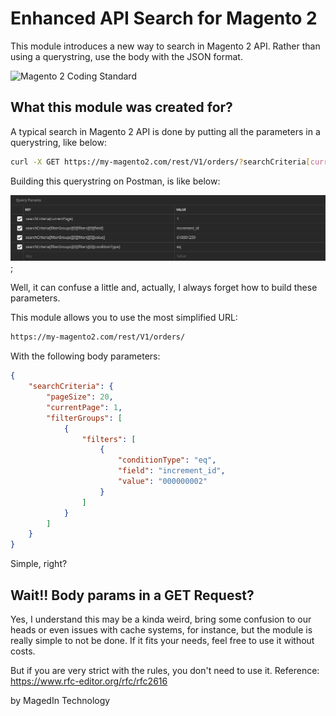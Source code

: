 # Enhanced API Search for Magento 2
This module introduces a new way to search in Magento 2 API. Rather than using a querystring, use the body with the JSON format.

![Magento 2 Coding Standard](https://github.com/magedin/magento2-module-enhanced-api-search/workflows/Magento%202%20Coding%20Standard/badge.svg)

## What this module was created for?

A typical search in Magento 2 API is done by putting all the parameters in a querystring, like below:

```bash
curl -X GET https://my-magento2.com/rest/V1/orders/?searchCriteria[currentPage]=1&searchCriteria[filterGroups][0][filters][0][field]=increment_id&searchCriteria[filterGroups][0][filters][0][value]=610001259&searchCriteria[filterGroups][0][filters][0][conditionType]=eq
```

Building this querystring on Postman, is like below:

![Postman Querystring Builder](./docs/images/postman_search_querystring_builder.png);

Well, it can confuse a little and, actually, I always forget how to build these parameters.

This module allows you to use the most simplified URL:

```bash
https://my-magento2.com/rest/V1/orders/
```

With the following body parameters:

```json
{
    "searchCriteria": {
        "pageSize": 20,
        "currentPage": 1,
        "filterGroups": [
            {
                "filters": [
                    {
                        "conditionType": "eq",
                        "field": "increment_id",
                        "value": "000000002"
                    }
                ]
            }
        ]
    }
}
```

Simple, right?

## Wait!! Body params in a GET Request?

Yes, I understand this may be a kinda weird, bring some confusion to our heads or even issues with cache systems, for instance, but the module is really simple to not be done. If it fits your needs, feel free to use it without costs.

But if you are very strict with the rules, you don't need to use it.
Reference: https://www.rfc-editor.org/rfc/rfc2616

by MagedIn Technology
